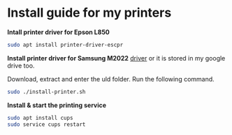 # Install guide for my printers

**Intall printer driver for Epson L850** 

```bash
sudo apt install printer-driver-escpr
```

**Install printer driver for Samsung M2022**
[driver](https://support.hp.com/us-en/drivers/selfservice/samsung-xpress-sl-m2022-laser-printer-series/17157279)
 or it is stored in my google drive too.

Download, extract and enter the uld folder. Run the following command.

```bash
sudo ./install-printer.sh
```

**Install & start the printing service**

```bash
sudo apt install cups
sudo service cups restart
```
